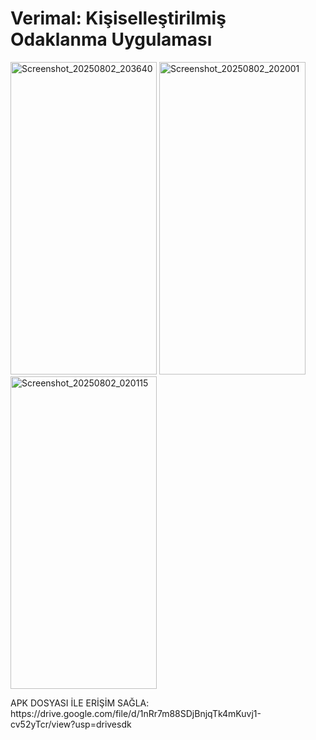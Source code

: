 <h1>Verimal: Kişiselleştirilmiş Odaklanma Uygulaması</h1>
<div>
<img width="234" height="500" alt="Screenshot_20250802_203640" src="https://github.com/user-attachments/assets/ad5b8107-7261-40d2-97a3-238c8e8b5b0a" />
<img width="234" height="500" alt="Screenshot_20250802_202001" src="https://github.com/user-attachments/assets/4c7a727e-6b01-4a4c-81b8-9d288597ef03" />
<img width="234" height="500" alt="Screenshot_20250802_020115" src="https://github.com/user-attachments/assets/c6bb063c-a814-4291-beb3-ce76a05f9cd8" />
</div>
<p>APK DOSYASI İLE ERİŞİM SAĞLA: https://drive.google.com/file/d/1nRr7m88SDjBnjqTk4mKuvj1-cv52yTcr/view?usp=drivesdk</p>

